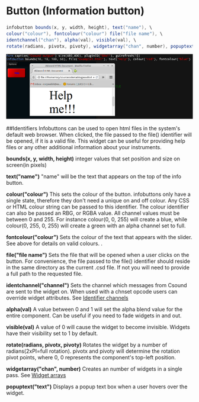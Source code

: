 # Button (Information button)
```csharp
infobutton bounds(x, y, width, height), text("name"), \
colour("colour"), fontcolour("colour") file("file name"), \
identchannel("chan"), alpha(val), visible(val), \
rotate(radians, pivotx, pivoty), widgetarray("chan", number), popuptext("text")
```
<!--(End of syntax)/-->
![](images/infobuttonExample.png)

##Identifiers
Infobuttons can be used to open html files in the system's default web browser. When clicked, the file passed to the file() identifier will be opened, if it is a valid file. This widget can be useful for providing help files or any other additional information about your instruments. 

**bounds(x, y, width, height)** integer values that set position and size on screen(in pixels)

**text("name")** "name" will be the text that appears on the top of the info button.  

**colour("colour")** This sets the colour of the button. infobuttons only have a single state, therefore they don't need a unique on and off colour. Any CSS or HTML colour string can be passed to this identifier. The colour identifier can also be passed an RBG, or RGBA value. All channel values must be between 0 and 255. For instance colour(0, 0, 255) will create a blue, while colour(0, 255, 0, 255) will create a green with an alpha channel set to full.  

**fontcolour("colour")** Sets the colour of the text that appears with the slider. See above for details on valid colours. .

**file("file name")** Sets the file that will be opened when a user clicks on the button. For convenience, the file passed to the file() identifier should reside in the same directory as the current .csd file. If not you will need to provide a full path to the requested file.  

**identchannel("channel")** Sets the channel which messages from Csound are sent to the widget on. When used with a chnset opcode users can override widget attributes. See [Identifier channels](./identchannels.md) 

**alpha(val)** A value between 0 and 1 will set the alpha blend value for the entire component. Can be useful if you need to fade widgets in and out. 

**visible(val)** A value of 0 will cause the widget to become invisible. Widgets have their visibility set to 1 by default. 

**rotate(radians, pivotx, pivoty)** Rotates the widget by a number of radians(2xPI=full rotation). pivotx and pivoty will determine the rotation pivot points, where 0, 0 represents the component's top-left position. 

**widgetarray("chan", number)** Creates an number of widgets in a single pass. See [Widget arrays](./widget_arrays.md)

**popuptext("text")** Displays a popup text box when a user hovers over the widget.
<!--(End of identifiers)/-->